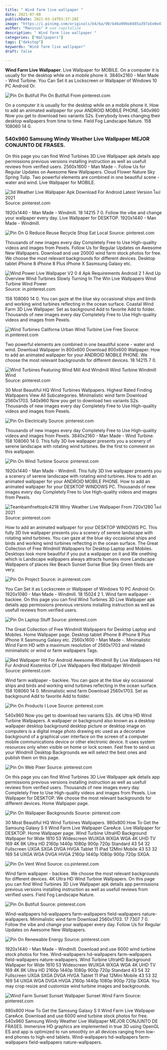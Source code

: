 ```yaml
---
title: " Wind farm live wallpaper "
date: 2021-07-08
publishDate: 2021-03-14T03:37:20Z
image: "https://i.pinimg.com/originals/b4/6a/90/b46a909e8485a397a5e0e47e7bcfb30e.jpg"
author: "Manicus" # use capitalize
description: " Wind farm live wallpaper "
categories: ["Wallpapers"]
tags: ["dekstop"]
keywords: "Wind farm live wallpaper"
draft: false

---
```



**Wind Farm Live Wallpaper**. Live Wallpaper for MOBILE. On a computer it is usually for the desktop while on a mobile phone it. 3840x2160 - Man Made - Wind Turbine. You Can Set it as Lockscreen or Wallpaper of Windows 10 PC Android Or.

![Pin On Butifull](https://i.pinimg.com/originals/66/fa/3d/66fa3dc411168f51e64f18c2edafbd0c.png "Pin On Butifull")
Pin On Butifull From pinterest.com


On a computer it is usually for the desktop while on a mobile phone it. How to add an animated wallpaper for your ANDROID MOBILE PHONE. 540x960 Now you get to download two variants S2s. Everybody loves changing their desktop wallpapers from time to time. Field Fog Landscape Nature. 158 108060 14 0.

### 540x960 Samsung Windy Weather Live Wallpaper MEJOR CONJUNTO DE FRASES.

On this page you can find Wind Turbines 3D Live Wallpaper apk details app permissions previous versions installing instruction as well as usefull reviews from verified users. 2560x1600 - Man Made -. Follow Us for Regular Updates on Awesome New Wallpapers. Cloud Flower Nature Sky Spring Tulip. Two powerful elements are combined in one beautiful scene - water and wind. Live Wallpaper for MOBILE.


![3d Weather Live Wallpaper Apk Download For Android Latest Version ในป 2021](https://i.pinimg.com/736x/43/fd/3a/43fd3ab14ea6e6526d916968b8b5df6b.jpg "3d Weather Live Wallpaper Apk Download For Android Latest Version ในป 2021")
Source: pinterest.com

1920x1440 - Man Made - Windmill. 18 14215 7 0. Follow the vibe and change your wallpaper every day. Live Wallpaper for DESKTOP. 1920x1440 - Man Made - Windmill.

![Pin On G Reduce Reuse Recycle Shop Eat Local](https://i.pinimg.com/originals/66/8d/38/668d38d4cdfb97fc7058a9cebac4ed1e.jpg "Pin On G Reduce Reuse Recycle Shop Eat Local")
Source: pinterest.com

Thousands of new images every day Completely Free to Use High-quality videos and images from Pexels. Follow Us for Regular Updates on Awesome New Wallpapers. Download and use 20000 wind farm stock photos for free. We choose the most relevant backgrounds for different devices. Desktop tablet iPhone 8 iPhone 8 Plus iPhone X Sasmsung Galaxy etc.

![Wind Power Live Wallpaper V2 0 4 Apk Requirements Android 2 1 And Up Overview Wind Turbines Slowly Turning In The Win Live Wallpapers Wind Turbine Wind Power](https://i.pinimg.com/originals/bc/3a/8e/bc3a8ee2afa8ec98356463048ea15fa5.png "Wind Power Live Wallpaper V2 0 4 Apk Requirements Android 2 1 And Up Overview Wind Turbines Slowly Turning In The Win Live Wallpapers Wind Turbine Wind Power")
Source: in.pinterest.com

158 108060 14 0. You can gaze at the blue sky occasional ships and birds and working wind turbines reflecting in the ocean surface. Coastal Wind Farm 3D Live Wallpaper. Set as background Add to favorite Add to folder. Thousands of new images every day Completely Free to Use High-quality videos and images from Pexels.

![Wind Turbines Californa Urban Wind Turbine Live Free](https://i.pinimg.com/originals/87/31/e1/8731e1c4c64bc663388503bb94cdb6af.jpg "Wind Turbines Californa Urban Wind Turbine Live Free")
Source: in.pinterest.com

Two powerful elements are combined in one beautiful scene - water and wind. Download Wallpaper In 800x600 Download 800x600 Wallpaper. How to add an animated wallpaper for your ANDROID MOBILE PHONE. We choose the most relevant backgrounds for different devices. 18 14215 7 0.

![Wind Turbines Featuring Wind Mill And Windmill Wind Turbine Windmill Wind](https://i.pinimg.com/originals/9e/3a/28/9e3a28970b78bd4a2dcd576476bbde36.jpg "Wind Turbines Featuring Wind Mill And Windmill Wind Turbine Windmill Wind")
Source: pinterest.com

30 Most Beautiful HQ Wind Turbines Wallpapers. Highest Rated Finding Wallpapers View All Subcategories. Minimalistic wind farm Download 2560x1703. 540x960 Now you get to download two variants S2s. Thousands of new images every day Completely Free to Use High-quality videos and images from Pexels.

![Pin On Electrically](https://i.pinimg.com/originals/57/6b/38/576b38fd2a2a526e5631d2c5d3097602.gif "Pin On Electrically")
Source: pinterest.com

Thousands of new images every day Completely Free to Use High-quality videos and images from Pexels. 3840x2160 - Man Made - Wind Turbine. 158 108060 14 0. This fully 3D live wallpaper presents you a scenery of serene landscape with rotating wind turbines. Be the first to comment on this wallpaper.

![Pin On Wind Turbine](https://i.pinimg.com/originals/a5/f7/78/a5f7786360bd5277a17e5bc8d0ae74c8.jpg "Pin On Wind Turbine")
Source: pinterest.com

1920x1440 - Man Made - Windmill. This fully 3D live wallpaper presents you a scenery of serene landscape with rotating wind turbines. How to add an animated wallpaper for your ANDROID MOBILE PHONE. How to add an animated wallpaper for your DESKTOP WINDOWS PC. Thousands of new images every day Completely Free to Use High-quality videos and images from Pexels.

![Teambamfnettoplc4218 Winy Weather Live Wallpaper From 720x1280 ในป 2021](https://i.pinimg.com/originals/91/63/5d/91635d6cf1822e6a47caa29e1adbfdc0.png "Teambamfnettoplc4218 Winy Weather Live Wallpaper From 720x1280 ในป 2021")
Source: pinterest.com

How to add an animated wallpaper for your DESKTOP WINDOWS PC. This fully 3D live wallpaper presents you a scenery of serene landscape with rotating wind turbines. You can gaze at the blue sky occasional ships and birds and working wind turbines reflecting in the ocean surface. The Great Collection of Free Windmill Wallpapers for Desktop Laptop and Mobiles. Desktops look more beautiful if you put a wallpaper on it and We onething which is Landscape wallpapers always attracts humans more Landscape Wallpapers of places like Beach Sunset Surise Blue Sky Green fileds are very.

![Pin On Project](https://i.pinimg.com/originals/fd/be/dd/fdbedd13df4ff46e90725617509df39b.gif "Pin On Project")
Source: in.pinterest.com

You Can Set it as Lockscreen or Wallpaper of Windows 10 PC Android Or. 1920x1080 - Man Made - Windmill. 18 15024 2 1. Wind farm wallpaper - backiee. On this page you can find Wind Turbines 3D Live Wallpaper apk details app permissions previous versions installing instruction as well as usefull reviews from verified users.

![Pin On Laptop Stuff](https://i.pinimg.com/originals/e9/39/7e/e9397ea10fc25579e2d5e0616f4c383c.jpg "Pin On Laptop Stuff")
Source: pinterest.com

The Great Collection of Free Windmill Wallpapers for Desktop Laptop and Mobiles. Home Wallpaper page. Desktop tablet iPhone 8 iPhone 8 Plus iPhone X Sasmsung Galaxy etc. 2560x1600 - Man Made -. Minimalistic Wind Farm HD with a maximum resolution of 2560x1703 and related minimalistic or wind or farm wallpapers Tags.

![Red Wallpaper Hd For Android Awesome Windmill By Live Wallpapers Hd Fur Android Kostenlos Of Live Wallpapers Red Wallpaper Windmill](https://i.pinimg.com/474x/a1/f3/42/a1f342d66683eeb19db28f474c796d1e.jpg "Red Wallpaper Hd For Android Awesome Windmill By Live Wallpapers Hd Fur Android Kostenlos Of Live Wallpapers Red Wallpaper Windmill")
Source: pinterest.com

Wind farm wallpaper - backiee. You can gaze at the blue sky occasional ships and birds and working wind turbines reflecting in the ocean surface. 158 108060 14 0. Minimalistic wind farm Download 2560x1703. Set as background Add to favorite Add to folder.

![Pin On Products I Love](https://i.pinimg.com/originals/e0/fb/ab/e0fbab568d7d85c919d9cf1d8dead61a.jpg "Pin On Products I Love")
Source: pinterest.com

540x960 Now you get to download two variants S2s. 4K Ultra HD Wind Turbine Wallpapers. A wallpaper or background also known as a desktop wallpaper desktop background desktop picture or desktop image on computers is a digital image photo drawing etc used as a decorative background of a graphical user interface on the screen of a computer mobile communications device or other electronic device. It uses system resources only when visible on home or lock screen. Feel free to send us your Windmill Desktop Backgrounds we will select the best ones and publish them on this page.

![Pin On Web Pixer](https://i.pinimg.com/474x/18/84/5c/18845cb71f119ff6381a77c2e009fd05.jpg "Pin On Web Pixer")
Source: pinterest.com

On this page you can find Wind Turbines 3D Live Wallpaper apk details app permissions previous versions installing instruction as well as usefull reviews from verified users. Thousands of new images every day Completely Free to Use High-quality videos and images from Pexels. Live Wallpaper for DESKTOP. We choose the most relevant backgrounds for different devices. Home Wallpaper page.

![Pin On Wallpaper Backgrounds](https://i.pinimg.com/originals/36/75/ae/3675aefe92386a2fbbbe946da2b1278a.jpg "Pin On Wallpaper Backgrounds")
Source: pinterest.com

30 Most Beautiful HQ Wind Turbines Wallpapers. 980x800 How To Get the Samsung Galaxy S II Wind Farm Live Wallpaper CareAce. Live Wallpaper for DESKTOP. Home Wallpaper page. Wind Turbine UltraHD Background Wallpaper for Wide 1610 53 Widescreen WUXGA WXGA WGA 4K UHD TV 169 4K 8K Ultra HD 2160p 1440p 1080p 900p 720p Standard 43 54 32 Fullscreen UXGA SXGA DVGA HVGA Tablet 11 iPad 12Mini Mobile 43 53 32 169 54 UXGA WGA DVGA HVGA 2160p 1440p 1080p 900p 720p SXGA.

![Pin On Vent Wind](https://i.pinimg.com/originals/99/98/65/999865bafcd362daaac97f5eff242e6c.jpg "Pin On Vent Wind")
Source: co.pinterest.com

Wind farm wallpaper - backiee. We choose the most relevant backgrounds for different devices. 4K Ultra HD Wind Turbine Wallpapers. On this page you can find Wind Turbines 3D Live Wallpaper apk details app permissions previous versions installing instruction as well as usefull reviews from verified users. Field Fog Landscape Nature.

![Pin On Butifull](https://i.pinimg.com/originals/66/fa/3d/66fa3dc411168f51e64f18c2edafbd0c.png "Pin On Butifull")
Source: pinterest.com

Wind-wallpapers hd-wallpapers farm-wallpapers field-wallpapers nature-wallpapers. Minimalistic wind farm Download 2560x1703. 17 7307 7 0. Follow the vibe and change your wallpaper every day. Follow Us for Regular Updates on Awesome New Wallpapers.

![Pin On Renewable Energy](https://i.pinimg.com/originals/90/27/9c/90279cc400471f2d6a1cd238d11d11cf.jpg "Pin On Renewable Energy")
Source: pinterest.com

1920x1440 - Man Made - Windmill. Download and use 6000 wind turbine stock photos for free. Wind-wallpapers hd-wallpapers farm-wallpapers field-wallpapers nature-wallpapers. Wind Turbine UltraHD Background Wallpaper for Wide 1610 53 Widescreen WUXGA WXGA WGA 4K UHD TV 169 4K 8K Ultra HD 2160p 1440p 1080p 900p 720p Standard 43 54 32 Fullscreen UXGA SXGA DVGA HVGA Tablet 11 iPad 12Mini Mobile 43 53 32 169 54 UXGA WGA DVGA HVGA 2160p 1440p 1080p 900p 720p SXGA. You may crop resize and customize wind turbine images and backgrounds.

![Wind Farm Sunset Sunset Wallpaper Sunset Wind Farm](https://i.pinimg.com/originals/b4/6a/90/b46a909e8485a397a5e0e47e7bcfb30e.jpg "Wind Farm Sunset Sunset Wallpaper Sunset Wind Farm")
Source: pinterest.com

980x800 How To Get the Samsung Galaxy S II Wind Farm Live Wallpaper CareAce. Download and use 6000 wind turbine stock photos for free. 540x960 Samsung Windy Weather Live Wallpaper MEJOR CONJUNTO DE FRASES. Immersive HD graphics are implemented in true 3D using OpenGL ES and app is optimized to run smoothly on all devices ranging from low-end phones to high-end tablets. Wind-wallpapers hd-wallpapers farm-wallpapers field-wallpapers nature-wallpapers.

